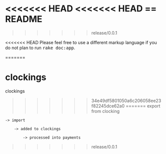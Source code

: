 <<<<<<< HEAD
<<<<<<< HEAD
== README
=======
>>>>>>> release/0.0.1



<<<<<<< HEAD
Please feel free to use a different markup language if you do not plan to run
<tt>rake doc:app</tt>.

=======
# clockings
clockings
>>>>>>> 34e49df5801050a6c206058ee23f82245dce62a0
=======
export from clocking
    
    -> import
    
        -> added to clockings
        
            -> processed into payments
>>>>>>> release/0.0.1
